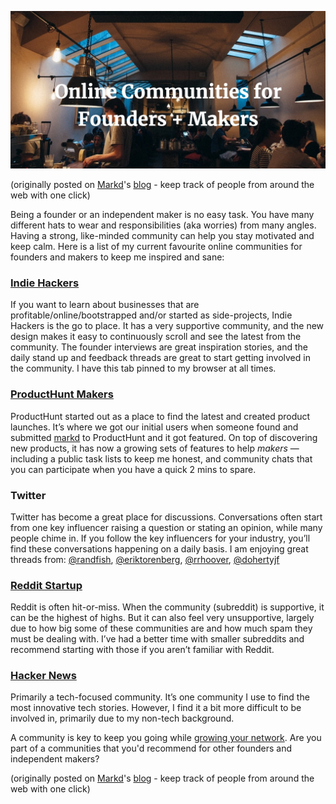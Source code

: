 ![](/uploads/online-communities-for-founders-and-makers.jpg)

(originally posted on [Markd](https://markd.co/)'s [blog](https://blog.markd.co/2019/02/08/online-communities-for-founders-and-makers.html) - keep track of people from around the web with one click)

Being a founder or an independent maker is no easy task. You have many different hats to wear and responsibilities (aka worries) from many angles. Having a strong, like-minded community can help you stay motivated and keep calm. Here is a list of my current favourite online communities for founders and makers to keep me inspired and sane:

### [Indie Hackers](https://indiehackers.com)

If you want to learn about businesses that are profitable/online/bootstrapped and/or started as side-projects, Indie Hackers is the go to place. It has a very supportive community, and the new design makes it easy to continuously scroll and see the latest from the community. The founder interviews are great inspiration stories, and the daily stand up and feedback threads are great to start getting involved in the community. I have this tab pinned to my browser at all times. 

### [ProductHunt Makers](https://www.producthunt.com/makers)

ProductHunt started out as a place to find the latest and created product launches. It’s where we got our initial users when someone found and submitted [markd](https://markd.co/) to ProductHunt and it got featured. On top of discovering new products, it has now a growing sets of features to help _makers_ — including a public task lists to keep me honest, and community chats that you can participate when you have a quick 2 mins to spare.

### Twitter

Twitter has become a great place for discussions. Conversations often start from one key influencer raising a question or stating an opinion, while many people chime in. If you follow the key influencers for your industry, you’ll find these conversations happening on a daily basis. I am enjoying great threads from: [@randfish](https://twitter.com/randfish), [@eriktorenberg](https://twitter.com/eriktorenberg), [@rrhoover](https://twitter.com/rrhoover), [@dohertyjf](https://twitter.com/dohertyjf)

### [Reddit Startup](https://www.reddit.com/r/startup)

Reddit is often hit-or-miss. When the community (subreddit) is supportive, it can be the highest of highs. But it can also feel very unsupportive, largely due to how big some of these communities are and how much spam they must be dealing with. I’ve had a better time with smaller subreddits and recommend starting with those if you aren’t familiar with Reddit.

### [Hacker News](https://news.ycombinator.com/news)

Primarily a tech-focused community. It’s one community I use to find the most innovative tech stories. However, I find it a bit more difficult to be involved in, primarily due to my non-tech background. 

A community is key to keep you going while [growing your network](/2019/01/17/networking-tips-for-people-who-are-not-natural-networkers.html). Are you part of a communities that you'd recommend for other founders and independent makers? 

(originally posted on [Markd](https://markd.co/)'s [blog](https://blog.markd.co/2019/02/08/online-communities-for-founders-and-makers.html) - keep track of people from around the web with one click)
